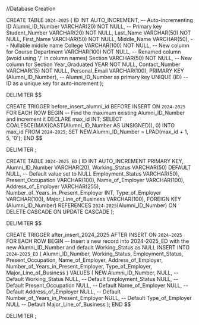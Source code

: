 //Database Creation




CREATE TABLE `2024-2025` (
    ID INT AUTO_INCREMENT,  -- Auto-incrementing ID
    Alumni_ID_Number VARCHAR(20) NOT NULL,  -- Primary key
    Student_Number VARCHAR(20) NOT NULL,
    Last_Name VARCHAR(50) NOT NULL,
    First_Name VARCHAR(50) NOT NULL,
    Middle_Name VARCHAR(50),  -- Nullable middle name
    College VARCHAR(100) NOT NULL,  -- New column for Course
    Department VARCHAR(100) NOT NULL,  -- Renamed column (avoid using '/' in column names)
    Section VARCHAR(50) NOT NULL,  -- New column for Section
    Year_Graduated YEAR NOT NULL,
    Contact_Number VARCHAR(15) NOT NULL,
    Personal_Email VARCHAR(100),
    PRIMARY KEY (Alumni_ID_Number),  -- Alumni_ID_Number as primary key
    UNIQUE (ID)  -- ID as a unique key for auto-increment
);






DELIMITER $$


CREATE TRIGGER before_insert_alumni_id 
BEFORE INSERT ON `2024-2025` 
FOR EACH ROW 
BEGIN
    -- Find the maximum existing Alumni_ID_Number and increment it
    DECLARE max_id INT;
    SELECT COALESCE(MAX(CAST(Alumni_ID_Number AS UNSIGNED)), 0) INTO max_id FROM `2024-2025`;
    SET NEW.Alumni_ID_Number = LPAD(max_id + 1, 5, '0');
END $$


DELIMITER ;



CREATE TABLE `2024-2025_ED` (
    ID INT AUTO_INCREMENT PRIMARY KEY,
    Alumni_ID_Number VARCHAR(20),
    Working_Status VARCHAR(50) DEFAULT NULL, -- Default value set to NULL
    Employment_Status VARCHAR(50),
    Present_Occupation VARCHAR(100),
    Name_of_Employer VARCHAR(100),
    Address_of_Employer VARCHAR(255),
    Number_of_Years_in_Present_Employer INT,
    Type_of_Employer VARCHAR(100),
    Major_Line_of_Business VARCHAR(100),
    FOREIGN KEY (Alumni_ID_Number) REFERENCES `2024-2025`(Alumni_ID_Number) 
        ON DELETE CASCADE 
        ON UPDATE CASCADE
);



DELIMITER $$

CREATE TRIGGER after_insert_2024_2025 
AFTER INSERT ON `2024-2025` 
FOR EACH ROW 
BEGIN
    -- Insert a new record into 2024-2025_ED with the new Alumni_ID_Number and default Working_Status as NULL
    INSERT INTO `2024-2025_ED` (
        Alumni_ID_Number, 
        Working_Status, 
        Employment_Status, 
        Present_Occupation, 
        Name_of_Employer, 
        Address_of_Employer, 
        Number_of_Years_in_Present_Employer, 
        Type_of_Employer, 
        Major_Line_of_Business
    ) 
    VALUES (
        NEW.Alumni_ID_Number, 
        NULL,  -- Default Working_Status
        NULL,  -- Default Employment_Status
        NULL,  -- Default Present_Occupation
        NULL,  -- Default Name_of_Employer
        NULL,  -- Default Address_of_Employer
        NULL,  -- Default Number_of_Years_in_Present_Employer
        NULL,  -- Default Type_of_Employer
        NULL   -- Default Major_Line_of_Business
    );
END $$

DELIMITER ;








